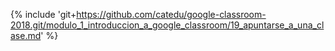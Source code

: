 {% include 'git+https://github.com/catedu/google-classroom-2018.git/modulo_1_introduccion_a_google_classroom/19_apuntarse_a_una_clase.md' %}